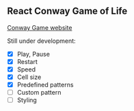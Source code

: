 ## React Conway Game of Life

[Conway Game website](https://brian-react-conway-game-of-life.netlify.app/)

Still under development:

- [x] Play, Pause
- [x] Restart
- [x] Speed
- [x] Cell size
- [x] Predefined patterns
- [ ] Custom pattern
- [ ] Styling
